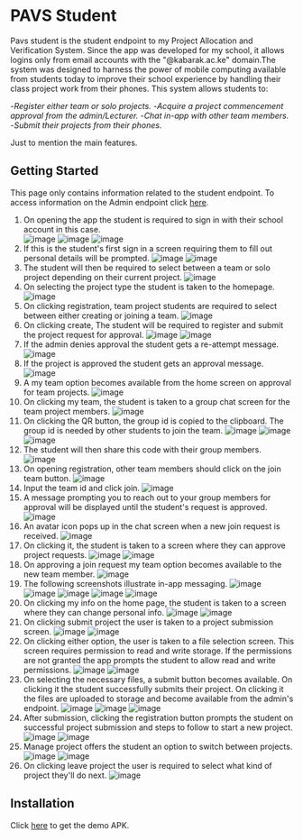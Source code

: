 # PAVS Student
Pavs student is the student endpoint to my Project Allocation and Verification System. Since the app was developed for my school, it allows logins only from email accounts with the "@kabarak.ac.ke" domain.The system was designed to harness the power of mobile computing available from students today to improve their school experience by handling their class project work from their phones. This system allows students to:

-_Register either team or solo projects._
-_Acquire a project commencement approval from the admin/Lecturer._
-_Chat in-app with other team members._
-_Submit their projects from their phones._

Just to mention the main features.

## Getting Started
This page only contains information related to the student endpoint. To access information on the Admin endpoint click [here](https://github.com/Mugambi-Ian/Pavs-Admin).

1. On opening the app the student is required to sign in with their school account in this case.  
![image](https://github.com/Mugambi-Ian/Pavs-Student/raw/master/ScreenShot/ssps01.jpg)
![image](https://github.com/Mugambi-Ian/Pavs-Student/raw/master/ScreenShot/ssps02.jpg)
![image](https://github.com/Mugambi-Ian/Pavs-Student/raw/master/ScreenShot/ssps03.jpg)
2. If this is the student's first sign in a screen requiring them to fill out personal details will be prompted.
![image](https://github.com/Mugambi-Ian/Pavs-Student/raw/master/ScreenShot/ssps04.jpg)
![image](https://github.com/Mugambi-Ian/Pavs-Student/raw/master/ScreenShot/ssps05.jpg)
3. The student will then be required to select between a team or solo project depending on their current project.
![image](https://github.com/Mugambi-Ian/Pavs-Student/raw/master/ScreenShot/ssps06.jpg)
4. On selecting the project type the student is taken to the homepage.
![image](https://github.com/Mugambi-Ian/Pavs-Student/raw/master/ScreenShot/ssps07.jpg)
5. On clicking registration, team project students are required to select between either creating or joining a team.
![image](https://github.com/Mugambi-Ian/Pavs-Student/raw/master/ScreenShot/ssps08.jpg)
6. On clicking create, The student will be required to register and submit the project request for approval.
![image](https://github.com/Mugambi-Ian/Pavs-Student/raw/master/ScreenShot/ssps09.jpg)
![image](https://github.com/Mugambi-Ian/Pavs-Student/raw/master/ScreenShot/ssps10.jpg)
7. If the admin denies approval the student gets a re-attempt message.  
![image](https://github.com/Mugambi-Ian/Pavs-Student/raw/master/ScreenShot/ssps11.jpg)  
8. If the project is approved the student gets an approval message.  
![image](https://github.com/Mugambi-Ian/Pavs-Student/raw/master/ScreenShot/ssps12.jpg)
9. A my team option becomes available from the home screen on approval for team projects.
![image](https://github.com/Mugambi-Ian/Pavs-Student/raw/master/ScreenShot/ssps13.jpg)
10. On clicking my team, the student is taken to a group chat screen for the team project members.
![image](https://github.com/Mugambi-Ian/Pavs-Student/raw/master/ScreenShot/ssps14.jpg)
11. On clicking the QR button, the group id is copied to the clipboard. The group id is needed by other students to join the team.
![image](https://github.com/Mugambi-Ian/Pavs-Student/raw/master/ScreenShot/ssps16.jpg)
![image](https://github.com/Mugambi-Ian/Pavs-Student/raw/master/ScreenShot/ssps17.jpg)
![image](https://github.com/Mugambi-Ian/Pavs-Student/raw/master/ScreenShot/ssps18.jpg)
12. The student will then share this code with their group members.
![image](https://github.com/Mugambi-Ian/Pavs-Student/raw/master/ScreenShot/ssps19.jpg)
13. On opening registration, other team members should click on the join team button.
![image](https://github.com/Mugambi-Ian/Pavs-Student/raw/master/ScreenShot/ssps20.jpg)
14. Input the team id and click join.
![image](https://github.com/Mugambi-Ian/Pavs-Student/raw/master/ScreenShot/ssps21.jpg)
15. A message prompting you to reach out to your group members for approval will be displayed until the student's request is approved.
![image](https://github.com/Mugambi-Ian/Pavs-Student/raw/master/ScreenShot/ssps22.jpg)
16. An avatar icon pops up in the chat screen when a new join request is received.
![image](https://github.com/Mugambi-Ian/Pavs-Student/raw/master/ScreenShot/ssps23.jpg)
17. On clicking it, the student is taken to a screen where they can approve project requests.
![image](https://github.com/Mugambi-Ian/Pavs-Student/raw/master/ScreenShot/ssps24.jpg)
![image](https://github.com/Mugambi-Ian/Pavs-Student/raw/master/ScreenShot/ssps25.jpg)
18. On approving a join request my team option becomes available to the new team member.
![image](https://github.com/Mugambi-Ian/Pavs-Student/raw/master/ScreenShot/ssps27.jpg)
19. The following screenshots illustrate in-app messaging.
![image](https://github.com/Mugambi-Ian/Pavs-Student/raw/master/ScreenShot/ssps28.jpg)
![image](https://github.com/Mugambi-Ian/Pavs-Student/raw/master/ScreenShot/ssps29.jpg)
![image](https://github.com/Mugambi-Ian/Pavs-Student/raw/master/ScreenShot/ssps32.jpg)
![image](https://github.com/Mugambi-Ian/Pavs-Student/raw/master/ScreenShot/ssps30.jpg)
![image](https://github.com/Mugambi-Ian/Pavs-Student/raw/master/ScreenShot/ssps31.jpg)
20. On clicking my info on the home page, the student is taken to a screen where they can change personal info.
![image](https://github.com/Mugambi-Ian/Pavs-Student/raw/master/ScreenShot/ssps39.jpg)
![image](https://github.com/Mugambi-Ian/Pavs-Student/raw/master/ScreenShot/ssps40.jpg)
21. On clicking submit project the user is taken to a project submission screen.
![image](https://github.com/Mugambi-Ian/Pavs-Student/raw/master/ScreenShot/ssps32.jpg)
![image](https://github.com/Mugambi-Ian/Pavs-Student/raw/master/ScreenShot/ssps33.jpg)
22. On clicking either option, the user is taken to a file selection screen. This screen requires permission to read and write storage. If the permissions are not granted the app prompts the student to allow read and write permissions.
![image](https://github.com/Mugambi-Ian/Pavs-Student/raw/master/ScreenShot/ssps34.jpg)
![image](https://github.com/Mugambi-Ian/Pavs-Student/raw/master/ScreenShot/ssps35.jpg)
23. On selecting the necessary files, a submit button becomes available. On clicking it the student successfully submits their project. On clicking it the files are uploaded to storage and become available from the admin's endpoint.
![image](https://github.com/Mugambi-Ian/Pavs-Student/raw/master/ScreenShot/ssps35_0.jpg)
![image](https://github.com/Mugambi-Ian/Pavs-Student/raw/master/ScreenShot/ssps36.jpg)
![image](https://github.com/Mugambi-Ian/Pavs-Student/raw/master/ScreenShot/ssps37.jpg)
25. After submission, clicking the registration button prompts the student on successful project submission and steps to follow to start a new project.
![image](https://github.com/Mugambi-Ian/Pavs-Student/raw/master/ScreenShot/ssps37.jpg)
![image](https://github.com/Mugambi-Ian/Pavs-Student/raw/master/ScreenShot/ssps38.jpg)
26. Manage project offers the student an option to switch between projects.
![image](https://github.com/Mugambi-Ian/Pavs-Student/raw/master/ScreenShot/ssps41.jpg)
![image](https://github.com/Mugambi-Ian/Pavs-Student/raw/master/ScreenShot/ssps42.jpg)
27. On clicking leave project the user is required to select what kind of project they'll do next.
![image](https://github.com/Mugambi-Ian/Pavs-Student/raw/master/ScreenShot/ssps43.jpg)

## Installation
Click [here](https://drive.google.com/uc?export=view&id=1TECqnfCasNWVrZ-Pd-UxQKYnh-efRf-n) to get the demo APK.
